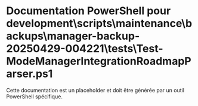 # Documentation PowerShell pour development\scripts\maintenance\backups\manager-backup-20250429-004221\tests\Test-ModeManagerIntegrationRoadmapParser.ps1

Cette documentation est un placeholder et doit être générée par un outil PowerShell spécifique.
